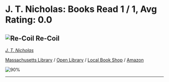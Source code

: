 # J. T. Nicholas:  Books Read 1 / 1, Avg Rating: 0.0 

## ![Re-Coil](https://covers.openlibrary.org/b/isbn/978-1789093131-S.jpg) Re-Coil
*[J. T. Nicholas](../JTNicholas)*

[Massachusetts Library](https://library.minlib.net/search/i=978-1789093131) / [Open Library](http://openlibrary.org/isbn/978-1789093131) / [Local Book Shop](https://bookshop.org/books/re-coil/978-1789093131) / [Amazon](https://smile.amazon.com/dp/1789093139)

![90%](https://progress-bar.dev/90) 



---
